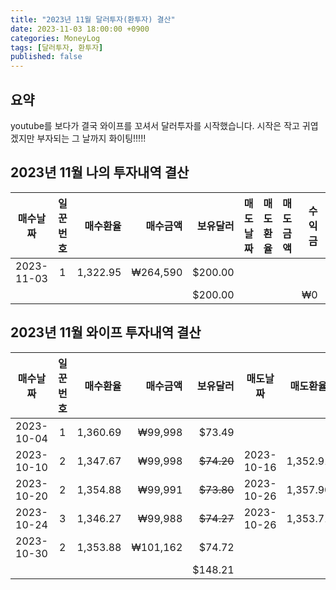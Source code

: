 ```yaml
---
title: "2023년 11월 달러투자(환투자) 결산"
date: 2023-11-03 18:00:00 +0900
categories: MoneyLog
tags: [달러투자, 환투자]
published: false
---
```

## 요약
youtube를 보다가 결국 와이프를 꼬셔서 달러투자를 시작했습니다.
시작은 작고 귀엽겠지만 부자되는 그 날까지 화이팅!!!!!

## 2023년 11월 나의 투자내역 결산

|매수날짜|일꾼번호|매수환율|매수금액|보유달러|매도날짜|매도환율|매도금액|수익금|수익률|
|:--------:|:---:|-------:|---------:|---------:|:--------:|:------:|-------:|-------:|-----:|
|2023-11-03| 1   |1,322.95|₩264,590  |$200.00   |          |        |        |        |      |
|          |     |        |          |$200.00   |          |        |        |₩0      |      |

## 2023년 11월 와이프 투자내역 결산

|매수날짜|일꾼번호|매수환율|매수금액|보유달러|매도날짜|매도환율|매도금액|수익금|수익률|
|:--------:|:---:|-------:|-------:|---------:|:--------:|:------:|-------:|-------:|-----:|
|2023-10-04| 1   |1,360.69|₩99,998 |$73.49    |          |        |        |        |      |
|2023-10-10| 2   |1,347.67|₩99,998 |~~$74.20~~|2023-10-16|1,352.91|₩100,385|₩387    |0.387%|
|2023-10-20| 2   |1,354.88|₩99,991 |~~$73.80~~|2023-10-26|1,357.90|₩100,213|₩222    |0.222%|
|2023-10-24| 3   |1,346.27|₩99,988 |~~$74.27~~|2023-10-26|1,353.71|₩100,540|₩552    |0.552%|
|2023-10-30| 2   |1,353.88|₩101,162|$74.72    |          |        |        |        |      |
|          |     |        |        |$148.21   |          |        |        |₩1,161  |      |
